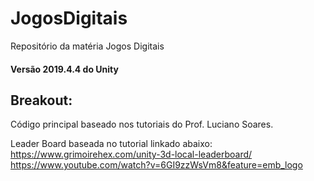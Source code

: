 # JogosDigitais
Repositório da matéria Jogos Digitais

#### Versão 2019.4.4 do Unity

## Breakout:

Código principal baseado nos tutoriais do Prof. Luciano Soares.

Leader Board baseada no tutorial linkado abaixo:
https://www.grimoirehex.com/unity-3d-local-leaderboard/
https://www.youtube.com/watch?v=6GI9zzWsVm8&feature=emb_logo
